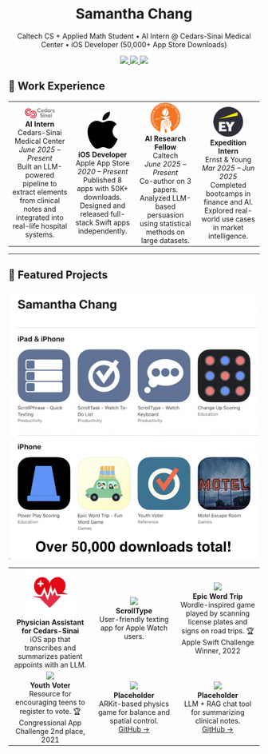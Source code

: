 <!-- PROFILE HEADER -->
<h1 align="center">Samantha Chang</h1>

<p align="center">
  Caltech CS + Applied Math Student • AI Intern @ Cedars-Sinai Medical Center • iOS Developer (50,000+ App Store Downloads)
</p>

<p align="center">
  <a href="mailto:you@example.com">
    <img src="https://img.shields.io/badge/Email-blue?style=for-the-badge&logo=gmail&logoColor=white">
  </a>
  <a href="https://www.linkedin.com/in/yourprofile">
    <img src="https://img.shields.io/badge/LinkedIn-0077B5?style=for-the-badge&logo=linkedin&logoColor=white">
  </a>
  <a href="https://github.com/samanthachang">
    <img src="https://img.shields.io/badge/GitHub-0077B5?style=for-the-badge&logo=github&logoColor=white">
  </a>
</p>


## 💼 Work Experience

<table>
  <tr>
    <td align="center" width="25%">
      <img src="assets/cedars_logo.png" width="60"><br>
      <strong>AI Intern</strong><br>
      Cedars-Sinai Medical Center<br>
      <em>June 2025 – Present</em><br>
      Built an LLM-powered pipeline to extract elements from clinical notes and integrated into real-life hospital systems.
    </td>
    <td align="center" width="25%">
      <img src="assets/apple_logo.svg" width="60"><br>
      <strong>iOS Developer</strong><br>
      Apple App Store<br>
      <em>2020 – Present</em><br>
      Published 8 apps with 50K+ downloads. Designed and released full-stack Swift apps independently.
    </td>
    <td align="center" width="25%">
      <img src="assets/caltech_logo.png" width="60"><br>
      <strong>AI Research Fellow</strong><br>
      Caltech<br>
      <em>June 2025 – Present</em><br>
      Co-author on 3 papers. Analyzed LLM-based persuasion using statistical methods on large datasets.
    </td>
    <td align="center" width="25%">
      <img src="assets/ey_logo.png" width="60"><br>
      <strong>Expedition Intern</strong><br>
      Ernst & Young<br>
      <em>Mar 2025 – Jun 2025</em><br>
      Completed bootcamps in finance and AI. Explored real-world use cases in market intelligence.
    </td>
  </tr>
</table>

---

## 🚀 Featured Projects
<p align="center">
  <img src="assets/apps.png" alt="My apps" width="500">
</p>


<table>
  <tr>
    <td align="center" width="33%">
      <img src="assets/cedars_app.png" width="100"><br>
      <strong>Physician Assistant for Cedars-Sinai</strong><br>
      iOS app that transcribes and summarizes patient appoints with an LLM.<br>
    </td>
    <td align="center" width="33%">
      <img src="assets/puzzlegame.png" width="100"><br>
      <strong>ScrollType</strong><br>
      User-friendly texting app for Apple Watch users.<br>
    </td>
    <td align="center" width="33%">
      <img src="assets/ocrtool.png" width="100"><br>
      <strong>Epic Word Trip</strong><br>
      Wordle-inspired game played by scanning license plates and signs on road trips. 🏆 Apple Swift Challenge Winner, 2022 <br>
    </td>
  </tr>

  <tr>
    <td align="center" width="33%">
      <img src="assets/scheduler.png" width="100"><br>
      <strong>Youth Voter</strong><br>
      Resource for encouraging teens to register to vote. 🏆 Congressional App Challenge 2nd place, 2021 <br>
    </td>
    <td align="center" width="33%">
      <img src="assets/argame.png" width="100"><br>
      <strong>Placeholder</strong><br>
      ARKit-based physics game for balance and spatial control.<br>
      <a href="https://github.com/samanthachang/ARBalance">GitHub →</a>
    </td>
    <td align="center" width="33%">
      <img src="assets/chattool.png" width="100"><br>
      <strong>Placeholder</strong><br>
      LLM + RAG chat tool for summarizing clinical notes.<br>
      <a href="https://github.com/samanthachang/GPTNotes">GitHub →</a>
    </td>
  </tr>
</table>
